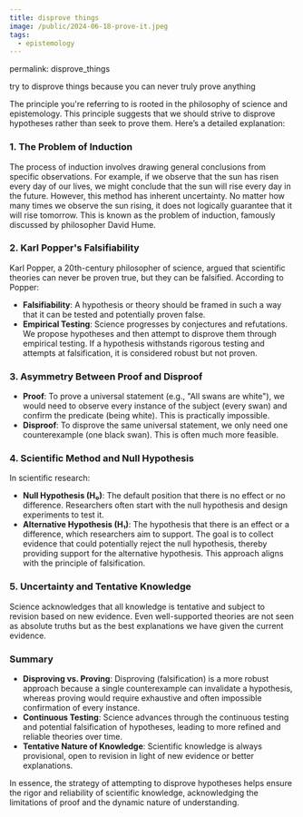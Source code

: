 ```yaml
---
title: disprove things
image: /public/2024-06-18-prove-it.jpeg
tags:
  - epistemology
---
```

permalink: disprove_things

try to disprove things because you can never truly prove anything

The principle you're referring to is rooted in the philosophy of science and epistemology. This principle suggests that we should strive to disprove hypotheses rather than seek to prove them. Here’s a detailed explanation:

### 1. **The Problem of Induction**
The process of induction involves drawing general conclusions from specific observations. For example, if we observe that the sun has risen every day of our lives, we might conclude that the sun will rise every day in the future. However, this method has inherent uncertainty. No matter how many times we observe the sun rising, it does not logically guarantee that it will rise tomorrow. This is known as the problem of induction, famously discussed by philosopher David Hume.

### 2. **Karl Popper's Falsifiability**
Karl Popper, a 20th-century philosopher of science, argued that scientific theories can never be proven true, but they can be falsified. According to Popper:
- **Falsifiability**: A hypothesis or theory should be framed in such a way that it can be tested and potentially proven false.
- **Empirical Testing**: Science progresses by conjectures and refutations. We propose hypotheses and then attempt to disprove them through empirical testing. If a hypothesis withstands rigorous testing and attempts at falsification, it is considered robust but not proven.

### 3. **Asymmetry Between Proof and Disproof**
- **Proof**: To prove a universal statement (e.g., "All swans are white"), we would need to observe every instance of the subject (every swan) and confirm the predicate (being white). This is practically impossible.
- **Disproof**: To disprove the same universal statement, we only need one counterexample (one black swan). This is often much more feasible.

### 4. **Scientific Method and Null Hypothesis**
In scientific research:
- **Null Hypothesis (H₀)**: The default position that there is no effect or no difference. Researchers often start with the null hypothesis and design experiments to test it.
- **Alternative Hypothesis (H₁)**: The hypothesis that there is an effect or a difference, which researchers aim to support.
The goal is to collect evidence that could potentially reject the null hypothesis, thereby providing support for the alternative hypothesis. This approach aligns with the principle of falsification.

### 5. **Uncertainty and Tentative Knowledge**
Science acknowledges that all knowledge is tentative and subject to revision based on new evidence. Even well-supported theories are not seen as absolute truths but as the best explanations we have given the current evidence.

### Summary
- **Disproving vs. Proving**: Disproving (falsification) is a more robust approach because a single counterexample can invalidate a hypothesis, whereas proving would require exhaustive and often impossible confirmation of every instance.
- **Continuous Testing**: Science advances through the continuous testing and potential falsification of hypotheses, leading to more refined and reliable theories over time.
- **Tentative Nature of Knowledge**: Scientific knowledge is always provisional, open to revision in light of new evidence or better explanations.

In essence, the strategy of attempting to disprove hypotheses helps ensure the rigor and reliability of scientific knowledge, acknowledging the limitations of proof and the dynamic nature of understanding.
